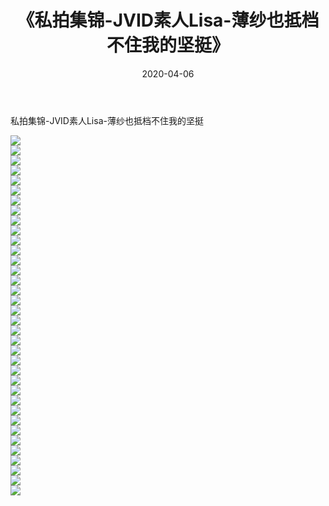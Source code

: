 ﻿---
layout: post
title:  《私拍集锦-JVID素人Lisa-薄纱也抵档不住我的坚挺》
date:   2020-04-06
img: http://imgx.orgx.ga/漏D/网络美图/2020/私拍集锦-JVID素人Lisa-薄纱也抵档不住我的坚挺/000.jpg
categories: [美女, 清纯, 唯美]
---

私拍集锦-JVID素人Lisa-薄纱也抵档不住我的坚挺

  ![](http://imgx.orgx.ga/漏D/网络美图/2020/私拍集锦-JVID素人Lisa-薄纱也抵档不住我的坚挺/001.jpg) <br> ![](http://imgx.orgx.ga/漏D/网络美图/2020/私拍集锦-JVID素人Lisa-薄纱也抵档不住我的坚挺/002.jpg) <br> ![](http://imgx.orgx.ga/漏D/网络美图/2020/私拍集锦-JVID素人Lisa-薄纱也抵档不住我的坚挺/003.jpg) <br> ![](http://imgx.orgx.ga/漏D/网络美图/2020/私拍集锦-JVID素人Lisa-薄纱也抵档不住我的坚挺/004.jpg) <br> ![](http://imgx.orgx.ga/漏D/网络美图/2020/私拍集锦-JVID素人Lisa-薄纱也抵档不住我的坚挺/005.jpg) <br> ![](http://imgx.orgx.ga/漏D/网络美图/2020/私拍集锦-JVID素人Lisa-薄纱也抵档不住我的坚挺/006.jpg) <br> ![](http://imgx.orgx.ga/漏D/网络美图/2020/私拍集锦-JVID素人Lisa-薄纱也抵档不住我的坚挺/007.jpg) <br> ![](http://imgx.orgx.ga/漏D/网络美图/2020/私拍集锦-JVID素人Lisa-薄纱也抵档不住我的坚挺/008.jpg) <br> ![](http://imgx.orgx.ga/漏D/网络美图/2020/私拍集锦-JVID素人Lisa-薄纱也抵档不住我的坚挺/009.jpg) <br> ![](http://imgx.orgx.ga/漏D/网络美图/2020/私拍集锦-JVID素人Lisa-薄纱也抵档不住我的坚挺/010.jpg) <br> ![](http://imgx.orgx.ga/漏D/网络美图/2020/私拍集锦-JVID素人Lisa-薄纱也抵档不住我的坚挺/011.jpg) <br> ![](http://imgx.orgx.ga/漏D/网络美图/2020/私拍集锦-JVID素人Lisa-薄纱也抵档不住我的坚挺/012.jpg) <br> ![](http://imgx.orgx.ga/漏D/网络美图/2020/私拍集锦-JVID素人Lisa-薄纱也抵档不住我的坚挺/013.jpg) <br> ![](http://imgx.orgx.ga/漏D/网络美图/2020/私拍集锦-JVID素人Lisa-薄纱也抵档不住我的坚挺/014.jpg) <br> ![](http://imgx.orgx.ga/漏D/网络美图/2020/私拍集锦-JVID素人Lisa-薄纱也抵档不住我的坚挺/015.jpg) <br> ![](http://imgx.orgx.ga/漏D/网络美图/2020/私拍集锦-JVID素人Lisa-薄纱也抵档不住我的坚挺/016.jpg) <br> ![](http://imgx.orgx.ga/漏D/网络美图/2020/私拍集锦-JVID素人Lisa-薄纱也抵档不住我的坚挺/017.jpg) <br> ![](http://imgx.orgx.ga/漏D/网络美图/2020/私拍集锦-JVID素人Lisa-薄纱也抵档不住我的坚挺/018.jpg) <br> ![](http://imgx.orgx.ga/漏D/网络美图/2020/私拍集锦-JVID素人Lisa-薄纱也抵档不住我的坚挺/019.jpg) <br> ![](http://imgx.orgx.ga/漏D/网络美图/2020/私拍集锦-JVID素人Lisa-薄纱也抵档不住我的坚挺/020.jpg) <br> ![](http://imgx.orgx.ga/漏D/网络美图/2020/私拍集锦-JVID素人Lisa-薄纱也抵档不住我的坚挺/021.jpg) <br> ![](http://imgx.orgx.ga/漏D/网络美图/2020/私拍集锦-JVID素人Lisa-薄纱也抵档不住我的坚挺/022.jpg) <br> ![](http://imgx.orgx.ga/漏D/网络美图/2020/私拍集锦-JVID素人Lisa-薄纱也抵档不住我的坚挺/023.jpg) <br> ![](http://imgx.orgx.ga/漏D/网络美图/2020/私拍集锦-JVID素人Lisa-薄纱也抵档不住我的坚挺/024.jpg) <br> ![](http://imgx.orgx.ga/漏D/网络美图/2020/私拍集锦-JVID素人Lisa-薄纱也抵档不住我的坚挺/025.jpg) <br> ![](http://imgx.orgx.ga/漏D/网络美图/2020/私拍集锦-JVID素人Lisa-薄纱也抵档不住我的坚挺/026.jpg) <br> ![](http://imgx.orgx.ga/漏D/网络美图/2020/私拍集锦-JVID素人Lisa-薄纱也抵档不住我的坚挺/027.jpg) <br> ![](http://imgx.orgx.ga/漏D/网络美图/2020/私拍集锦-JVID素人Lisa-薄纱也抵档不住我的坚挺/028.jpg) <br> ![](http://imgx.orgx.ga/漏D/网络美图/2020/私拍集锦-JVID素人Lisa-薄纱也抵档不住我的坚挺/029.jpg) <br> ![](http://imgx.orgx.ga/漏D/网络美图/2020/私拍集锦-JVID素人Lisa-薄纱也抵档不住我的坚挺/030.jpg) <br> ![](http://imgx.orgx.ga/漏D/网络美图/2020/私拍集锦-JVID素人Lisa-薄纱也抵档不住我的坚挺/031.jpg) <br> ![](http://imgx.orgx.ga/漏D/网络美图/2020/私拍集锦-JVID素人Lisa-薄纱也抵档不住我的坚挺/032.jpg) <br> ![](http://imgx.orgx.ga/漏D/网络美图/2020/私拍集锦-JVID素人Lisa-薄纱也抵档不住我的坚挺/033.jpg) <br> ![](http://imgx.orgx.ga/漏D/网络美图/2020/私拍集锦-JVID素人Lisa-薄纱也抵档不住我的坚挺/034.jpg) <br> ![](http://imgx.orgx.ga/漏D/网络美图/2020/私拍集锦-JVID素人Lisa-薄纱也抵档不住我的坚挺/035.jpg) <br> ![](http://imgx.orgx.ga/漏D/网络美图/2020/私拍集锦-JVID素人Lisa-薄纱也抵档不住我的坚挺/036.jpg) <br>